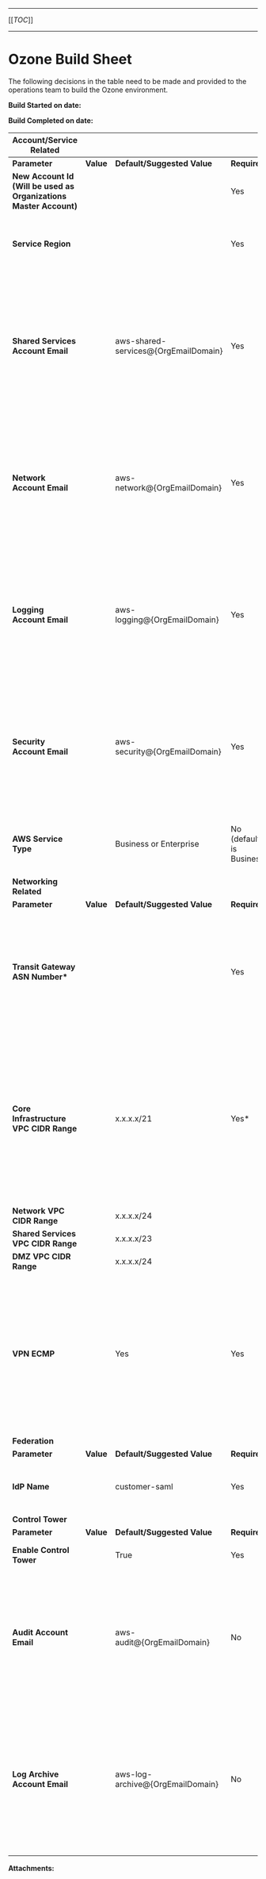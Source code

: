   

  

|    |    |    |    |
| --- | --- | --- | --- |

  

* * *

[[_TOC_]]

* * *

Ozone Build Sheet
=================

The following decisions in the table need to be made and provided to the operations team to build the Ozone environment.

**Build Started on date:**

**Build Completed on date:**

  

| **Account/Service Related** |  |  |  |  |
| --- | --- | --- | --- | --- |
| **Parameter** | **Value** | **Default/Suggested Value** | **Required** | **Comment** |
| **New Account Id (Will be used as Organizations Master Account)** |     |     | Yes | Should not be part of an AWS Organizations |
| **Service Region** |     |     | Yes | The primary region in which AMS multi-account environment will be deployed |
| **Shared Services Account Email** |     | aws-shared-services@{OrgEmailDomain} | Yes | This email is used to create the shared services AMS account. Email domain needs to be the same as Master account email. Also, email name that contains 'sharedservices' is preferred. |
| **Network Account Email** |     | aws-network@{OrgEmailDomain} | Yes | This email is used to create the networking AMS account. Email domain needs to be the same as Master account email. Also, email name that contains 'networking' is preferred. |
| **Logging Account Email** |     | aws-logging@{OrgEmailDomain} | Yes | This email is used to create the logging AMS account. Email domain needs to be the same as Master account email. Also, email name that contains 'logging' is preferred. |
| **Security Account Email** |     | aws-security@{OrgEmailDomain} | Yes | This email is used to create the security AMS account. Email domain needs to be the same as Master account email. Also, email name that contains 'security' is preferred. |
| **AWS Service Type** |     | Business or Enterprise | No (default is Business) | This is the service level of support that will be applied to the core accounts. |
| **Networking Related** |  |  |  |  |
| **Parameter** | **Value** | **Default/Suggested Value** | **Required** | **Comment** |
| **Transit Gateway ASN Number\*** |     |     | Yes | This is the Autonomous System Number (ASN) for the AWS side of a Border Gateway Protocol (BGP) session. The range is 64512 to 65534 (inclusive) for 16-bit ASNs. |
| **Core Infrastructure VPC CIDR Range** |     | x.x.x.x/21 | Yes\* |   We either need the Core Infra CIDR Range (in green) **or** the 3 CIDR ranges in yellow. By providing just the Core Infra CIDR, AMS will subdivide it into the 3 necessary CIDRs.  *   (Required) either the green or yellow CIDR ranges must be specified        |
| **Network VPC CIDR Range** |     | x.x.x.x/24 |     |
| **Shared Services VPC CIDR Range** |     | x.x.x.x/23 |     |
| **DMZ VPC CIDR Range** |     | x.x.x.x/24 |     |
| **VPN ECMP** |     | Yes | Yes | For VPN ECMP support, choose enable if you need Equal Cost Multipath (ECMP) routing support between VPN connections. If connections advertise the same CIDRs, the traffic is distributed equally between them. |
| **Federation** |  |  |  |  |
| **Parameter** | **Value** | **Default/Suggested Value** | **Required** | **Comment** |
| **IdP Name** |     | customer-saml | Yes | The name for the IdP configured within the core accounts. |
| **Control Tower** |  |  |  |  |
| **Parameter** | **Value** | **Default/Suggested Value** | **Required** | **Comment** |
| **Enable Control Tower** |     | True | Yes | True to enable Control Tower, False otherwise. |
| **Audit Account Email** |     | aws-audit@{OrgEmailDomain} | No | This email is used to create the Control Tower Audit Account. Email domain needs ot be the same as Master account email. Also, email name that contains ‘audit’ is preferred. |
| **Log Archive Account Email** |     | aws-log-archive@{OrgEmailDomain} | No | This email is used to create the Control Tower Log Archive AMS account. Email domain needs to be the same as Master account email. Also, email name that contains 'log archive' is preferred. |

 **Attachments:** 

